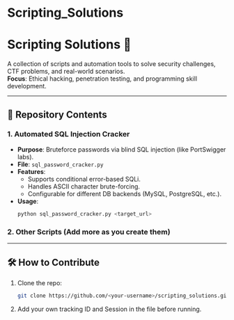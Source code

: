 # Scripting_Solutions

# Scripting Solutions 🚀

A collection of scripts and automation tools to solve security challenges, CTF problems, and real-world scenarios.  
**Focus**: Ethical hacking, penetration testing, and programming skill development.

---

## 📌 Repository Contents

### 1. **Automated SQL Injection Cracker**
   - **Purpose**: Bruteforce passwords via blind SQL injection (like PortSwigger labs).
   - **File**: `sql_password_cracker.py`
   - **Features**:
     - Supports conditional error-based SQLi.
     - Handles ASCII character brute-forcing.
     - Configurable for different DB backends (MySQL, PostgreSQL, etc.).
   - **Usage**:
     ```bash
     python sql_password_cracker.py <target_url>
     ```

### 2. **Other Scripts** (Add more as you create them)
   

---

## 🛠️ How to Contribute
1. Clone the repo:
   ```bash
   git clone https://github.com/<your-username>/scripting_solutions.git
2. Add your own tracking ID and Session in the file before running.

